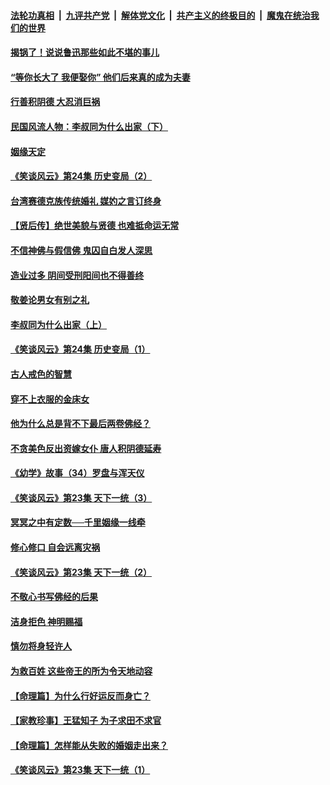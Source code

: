 ####  [法轮功真相](../../../../basic/blob/master/README.md?t=08202226) &nbsp;|&nbsp; [九评共产党](../../../../9ping.md/blob/master/README.md?t=08202226) &nbsp;|&nbsp; [解体党文化](../../../../jtdwh.md/blob/master/README.md?t=08202226)  &nbsp;|&nbsp; [共产主义的终极目的](../../../../gczydzjmd.md/blob/master/README.md?t=08202226) &nbsp;|&nbsp; [魔鬼在统治我们的世界](../../../../mgztzwmdsj.md/blob/master/README.md?t=08202226) 

#### [揭锅了！说说鲁迅那些如此不堪的事儿](../pages/prog647/a102647672.md?t=08202226) 

#### [“等你长大了 我便娶你” 他们后来真的成为夫妻](../pages/prog647/a102647657.md?t=08202226) 

#### [行善积阴德 大忍消巨祸](../pages/prog647/a102647644.md?t=08202226) 

#### [民国风流人物：李叔同为什么出家（下）](../pages/prog647/a102647636.md?t=08202226) 

#### [姻缘天定](../pages/prog647/a102646895.md?t=08202226) 

#### [《笑谈风云》第24集 历史变局（2）](../pages/prog647/a102646879.md?t=08202226) 

#### [台湾赛德克族传统婚礼 媒妁之言订终身](../pages/prog647/a102646649.md?t=08202226) 

#### [【贤后传】绝世美貌与贤德 也难抵命运无常](../pages/prog647/a102646047.md?t=08202226) 

#### [不信神佛与假信佛 鬼囚自白发人深思](../pages/prog647/a102646033.md?t=08202226) 

#### [造业过多 阴间受刑阳间也不得善终](../pages/prog647/a102646010.md?t=08202226) 

#### [敬姜论男女有别之礼](../pages/prog647/a102645258.md?t=08202226) 

#### [李叔同为什么出家（上）](../pages/prog647/a102645242.md?t=08202226) 

#### [《笑谈风云》第24集 历史变局（1）](../pages/prog647/a102645211.md?t=08202226) 

#### [古人戒色的智慧](../pages/prog647/a102644639.md?t=08202226) 

#### [穿不上衣服的金床女](../pages/prog647/a102644620.md?t=08202226) 

#### [他为什么总是背不下最后两卷佛经？](../pages/prog647/a102644587.md?t=08202226) 

#### [不贪美色反出资嫁女仆 唐人积阴德延寿](../pages/prog647/a102643957.md?t=08202226) 

#### [《幼学》故事（34）罗盘与浑天仪](../pages/prog647/a102643951.md?t=08202226) 

#### [《笑谈风云》第23集 天下一统（3）](../pages/prog647/a102643937.md?t=08202226) 

#### [冥冥之中有定数──千里姻缘一线牵](../pages/prog647/a102643074.md?t=08202226) 

#### [修心修口 自会远离灾祸](../pages/prog647/a102643036.md?t=08202226) 

#### [《笑谈风云》第23集 天下一统（2）](../pages/prog647/a102643014.md?t=08202226) 

#### [不敬心书写佛经的后果](../pages/prog647/a102642368.md?t=08202226) 

#### [洁身拒色 神明赐福](../pages/prog647/a102642363.md?t=08202226) 

#### [慎勿将身轻许人](../pages/prog647/a102642222.md?t=08202226) 

#### [为救百姓 这些帝王的所为令天地动容](../pages/prog647/a102642052.md?t=08202226) 

#### [【命理篇】为什么行好运反而身亡？](../pages/prog647/a102641592.md?t=08202226) 

#### [【家教珍事】王猛知子 为子求田不求官](../pages/prog647/a102641580.md?t=08202226) 

#### [【命理篇】怎样能从失败的婚姻走出来？](../pages/prog647/a102640802.md?t=08202226) 

#### [《笑谈风云》第23集 天下一统（1）](../pages/prog647/a102640791.md?t=08202226) 

